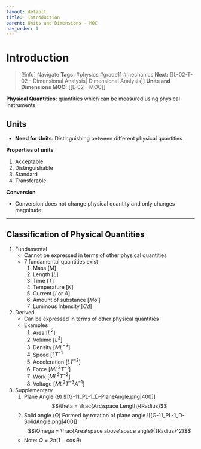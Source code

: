 ```yaml
---
layout: default
title:  Introduction
parent: Units and Dimensions - MOC
nav_order: 1
---
```

# Introduction

> [!info] Navigate
> **Tags:** #physics #grade11 #mechanics 
> **Next:** [[L-02-T-02 - Dimensional Analysis| Dimensional Analysis]]
> **Units and Dimensions MOC:** [[L-02 - MOC]]
>

**Physical Quantities**: quantities which can be measured using physical instruments

## Units
- **Need for Units**: Distinguishing between different physical quantities

**Properties of units**
1. Acceptable
2. Distinguishable
3. Standard
4. Transferable

**Conversion**
- Conversion does not change physical quantity and only changes magnitude
---

## Classification of Physical Quantities
1. Fundamental
    - Cannot be expressed in terms of other physical quantities
    - 7 fundamental quantities exist
        1. Mass [$M$]
        2. Length [$L$]
        3. Time [$T$]
        4. Temperature [$K$]
        5. Current [$I$ or $A$]
        6. Amount of substance [$Mo$l]
        7. Luminous Intensity [$Cd$]
2. Derived
    - Can be expressed in terms of other physical quantities
    - Examples
        1. Area [$L^2$]
        2. Volume [$L^3$]
        3. Density [$ML^{-3}$]
        4. Speed [$LT^{-1}$
        5. Acceleration [$LT^{-2}$]
        6. Force [$ML^2T^{-1}$]
        7. Work [$ML^2T^{-2}$]
        8. Voltage [$ML^2T^{-3}A^{-1}$]
3. Supplementary
    1. Plane Angle ($\theta$)
       ![[G-11_PL-1_D-PlaneAngle.png|400]]
       $$\theta = \frac{Arc\space Length}{Radius}$$
    2. Solid angle ($\Omega$)
        Formed by rotation of plane angle
        ![[G-11_PL-1_D-SolidAngle.png|400]]
        $$\Omega = \frac{Area\space above\space angle}{{Radius}^2}$$
    - Note: $\Omega = 2\pi(1-\cos{\theta})$